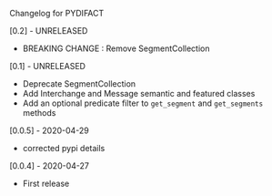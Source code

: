 Changelog for PYDIFACT


[0.2] - UNRELEASED
- BREAKING CHANGE : Remove SegmentCollection

[0.1] - UNRELEASED
- Deprecate SegmentCollection
- Add Interchange and Message semantic and featured classes
- Add an optional predicate filter to `get_segment` and `get_segments` methods

[0.0.5] - 2020-04-29
- corrected pypi details

[0.0.4] - 2020-04-27
- First release
